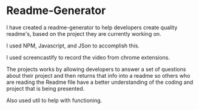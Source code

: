# Readme-Generator

I have created a readme-generator to help developers create quality readme's, based on the project they are currently working on.

I used NPM, Javascript, and JSon to accomplish this.

I used screencastify to record the video from chrome extensions.

The projects works by allowing developers to answer a set of questions about their project and then returns that info into a readme
so others who are reading the Readme file have a better understanding of the coding and project that is being presented.

Also used util to help with functioning.
